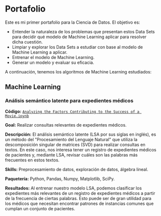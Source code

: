 # Portafolio

Este es mi primer portafolio para la Ciencia de Datos. El objetivo es:

- Entender la naturaleza de los problemas que presentan estos Data Sets para decidir qué modelo de Machine Learning aplicar para resolver dicha cuestión. 
- Limpiar y explorar los Data Sets a estudiar con base al modelo de Machine Learning a aplicar.
- Entrenar el modelo de Machine Learning.
- Generar un modelo y evaluar su eficacia. 

A continuación, tenemos los algoritmos de Machine Learning estudiados:

## Machine Learning

### Análisis semántico latente para expedientes médicos 
**Código:** [`Analyzing the Factors Contributing to the Success of a Movie.ipynb`](https://github.com/tiannaparris/PortfolioProjects/blob/main/Analyzing%20the%20Factors%20Contributing%20to%20the%20Success%20of%20a%20Movie.ipynb)

**Goal:** Realizar consultas relevantes de expedientes médicos.

**Descripción:** El análisis semántico latente (LSA por sus siglas en inglés), es un método del "Procesamiento del Lenguaje Natural" que utiliza la descomposición singular de matrices
(SVD) para realizar consultas en textos. En este caso, nos interesa tener un registro de expedientes médicos de pacientes y, mediante LSA, revisar cuáles son las palabras más frecuentes en estos textos. 

**Skills:** Preprocesamiento de datos, exploración de datos, álgebra lineal. 

**Paquetería:** Python, Pandas, Numpy, Matplotlib, SciPy.

**Resultados:** Al entrenar nuestro modelo LSA, podemos clasificar los expedientes más relevantes de un registro de expedientes médicos a partir de la frecuencia de ciertas palabras.
Esto puede ser de gran utilidad para los médicos que necesitan encontrar patrones de instancias comunes que cumplan un conjunto de pacientes. 


